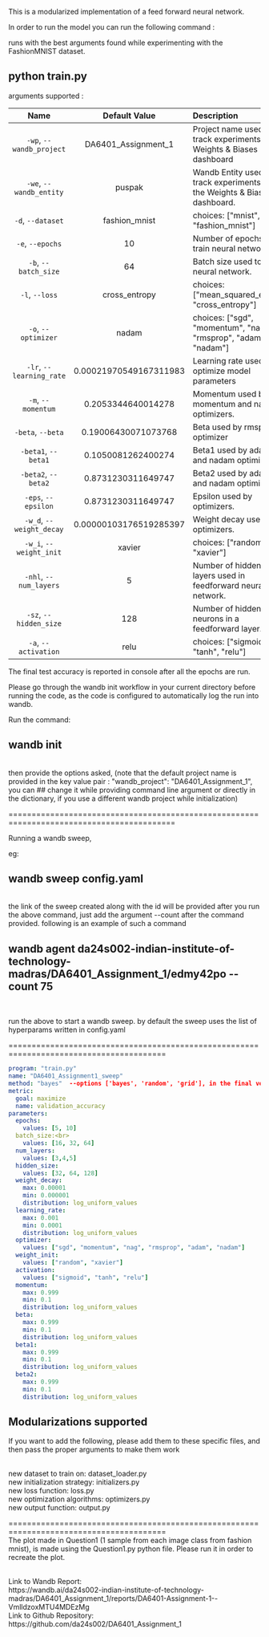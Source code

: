 This is a modularized implementation of a feed forward neural network.

In order to run the model you can run the following command :

runs with the best arguments found while experimenting with the FashionMNIST dataset.<br>
## python train.py 

arguments supported :

| Name | Default Value | Description |
| :---: | :-------------: | :----------- |
| `-wp`, `--wandb_project` | DA6401_Assignment_1 | Project name used to track experiments in Weights & Biases dashboard |
| `-we`, `--wandb_entity` | puspak  | Wandb Entity used to track experiments in the Weights & Biases dashboard. |
| `-d`, `--dataset` | fashion_mnist | choices:  ["mnist", "fashion_mnist"] |
| `-e`, `--epochs` | 10 |  Number of epochs to train neural network.|
| `-b`, `--batch_size` | 64 | Batch size used to train neural network. | 
| `-l`, `--loss` | cross_entropy | choices:  ["mean_squared_error", "cross_entropy"] |
| `-o`, `--optimizer` | nadam | choices:  ["sgd", "momentum", "nag", "rmsprop", "adam", "nadam"] | 
| `-lr`, `--learning_rate` | 0.00021970549167311983 | Learning rate used to optimize model parameters | 
| `-m`, `--momentum` | 0.2053344640014278 | Momentum used by momentum and nag optimizers. |
| `-beta`, `--beta` | 0.19006430071073768 | Beta used by rmsprop optimizer | 
| `-beta1`, `--beta1` | 0.1050081262400274 | Beta1 used by adam and nadam optimizers. | 
| `-beta2`, `--beta2` | 0.8731230311649747 | Beta2 used by adam and nadam optimizers. |
| `-eps`, `--epsilon` | 0.8731230311649747 | Epsilon used by optimizers. |
| `-w_d`, `--weight_decay` | 0.00000103176519285397 | Weight decay used by optimizers. |
| `-w_i`, `--weight_init` | xavier | choices:  ["random", "xavier"] | 
| `-nhl`, `--num_layers` | 5 | Number of hidden layers used in feedforward neural network. | 
| `-sz`, `--hidden_size` | 128 | Number of hidden neurons in a feedforward layer. |
| `-a`, `--activation` | relu | choices:  ["sigmoid", "tanh", "relu"] |

The final test accuracy is reported in console after all the epochs are run.

Please go through the wandb init workflow in your current directory before running the code, as the code is configured to automatically log the run into wandb.

Run the command:
## wandb init

<br>
then provide the options asked, (note that the default project name is provided in the key value pair : "wandb_project": "DA6401_Assignment_1", you can ## change it while providing command line argument or directly in the dictionary, if you use a different wandb project while initialization)

==========================================================================================

Running a wandb sweep,

eg:

## wandb sweep config.yaml
<br>
the link of the sweep created along with the id will be provided after you run the above command, just add the argument --count after the command provided. following is an example of such a command
<br>

## wandb agent da24s002-indian-institute-of-technology-madras/DA6401_Assignment_1/edmy42po --count 75
<br>

run the above to start a wandb sweep.
by default the sweep uses the list of hyperparams written in config.yaml


========================================================================================
```yaml
program: "train.py"
name: "DA6401_Assignment1_sweep"
method: "bayes"  --options ['bayes', 'random', 'grid'], in the final version, we have used bayes search, as it gave best validation accuracy
metric:
  goal: maximize
  name: validation_accuracy
parameters:
  epochs:
    values: [5, 10]
  batch_size:<br>
    values: [16, 32, 64]
  num_layers:
    values: [3,4,5]
  hidden_size:
    values: [32, 64, 128]
  weight_decay:
    max: 0.00001
    min: 0.000001
    distribution: log_uniform_values
  learning_rate:
    max: 0.001
    min: 0.0001
    distribution: log_uniform_values
  optimizer:
    values: ["sgd", "momentum", "nag", "rmsprop", "adam", "nadam"]
  weight_init:
    values: ["random", "xavier"]
  activation:
    values: ["sigmoid", "tanh", "relu"]
  momentum:
    max: 0.999
    min: 0.1
    distribution: log_uniform_values
  beta:
    max: 0.999
    min: 0.1
    distribution: log_uniform_values
  beta1:
    max: 0.999
    min: 0.1
    distribution: log_uniform_values
  beta2:
    max: 0.999
    min: 0.1
    distribution: log_uniform_values
```
## Modularizations supported  <br>
If you want to add the following, please add them to these specific files, and then pass the proper arguments to make them work<br><br>

new dataset to train on: dataset_loader.py<br>
new initialization strategy: initializers.py<br>
new loss function: loss.py<br>
new optimization algorithms: optimizers.py<br>
new output function: output.py<br>

========================================================================================<br>
The plot made in Question1 (1 sample from each image class from fashion mnist), is made using the Question1.py python file. Please run it in order to recreate the plot.

<br>
Link to Wandb Report:<br>
https://wandb.ai/da24s002-indian-institute-of-technology-madras/DA6401_Assignment_1/reports/DA6401-Assignment-1--VmlldzoxMTU4MDEzMg

<br>
Link to Github Repository:<br>
https://github.com/da24s002/DA6401_Assignment_1
